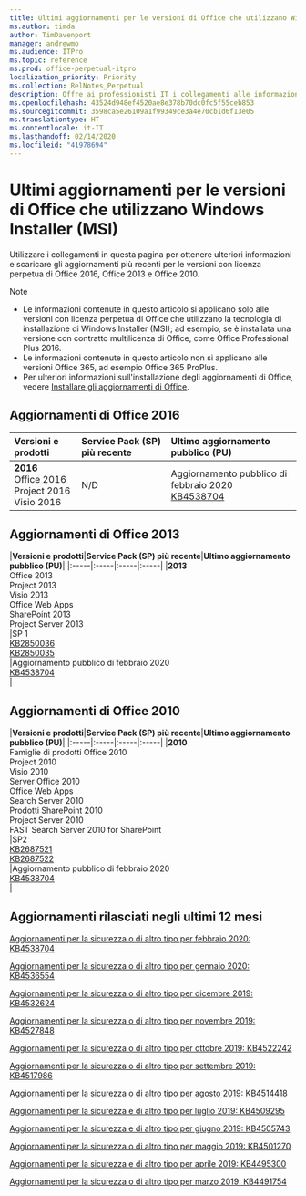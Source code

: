 ```yaml
---
title: Ultimi aggiornamenti per le versioni di Office che utilizzano Windows Installer (MSI)
ms.author: timda
author: TimDavenport
manager: andrewmo
ms.audience: ITPro
ms.topic: reference
ms.prod: office-perpetual-itpro
localization_priority: Priority
ms.collection: RelNotes_Perpetual
description: Offre ai professionisti IT i collegamenti alle informazioni sugli aggiornamenti più recenti delle versioni con licenza perpetua di Office 2016, Office 2013 e Office 2010
ms.openlocfilehash: 43524d948ef4520ae8e378b70dc0fc5f55ceb853
ms.sourcegitcommit: 3598ca5e26109a1f99349ce3a4e70cb1d6f13e05
ms.translationtype: HT
ms.contentlocale: it-IT
ms.lasthandoff: 02/14/2020
ms.locfileid: "41978694"
---
```

# <a name="latest-updates-for-versions-of-office-that-use-windows-installer-msi"></a>Ultimi aggiornamenti per le versioni di Office che utilizzano Windows Installer (MSI)

Utilizzare i collegamenti in questa pagina per ottenere ulteriori informazioni e scaricare gli aggiornamenti più recenti per le versioni con licenza perpetua di Office 2016, Office 2013 e Office 2010.
  
 
> [!NOTE]
> - Le informazioni contenute in questo articolo si applicano solo alle versioni con licenza perpetua di Office che utilizzano la tecnologia di installazione di Windows Installer (MSI); ad esempio, se è installata una versione con contratto multilicenza di Office, come Office Professional Plus 2016.
> - Le informazioni contenute in questo articolo non si applicano alle versioni Office 365, ad esempio Office 365 ProPlus.
> - Per ulteriori informazioni sull'installazione degli aggiornamenti di Office, vedere [Installare gli aggiornamenti di Office](https://support.office.com/article/2ab296f3-7f03-43a2-8e50-46de917611c5). 


## <a name="office-2016-updates"></a>Aggiornamenti di Office 2016

|**Versioni e prodotti**|**Service Pack (SP) più recente**|**Ultimo aggiornamento pubblico (PU)**|
|:-----|:-----|:-----|
|**2016** <br/> Office 2016  <br/> Project 2016  <br/> Visio 2016  <br/> |N/D  <br/> |Aggiornamento pubblico di febbraio 2020  <br/> [KB4538704](https://support.microsoft.com/help/4538704) <br/> |
   
## <a name="office-2013-updates"></a>Aggiornamenti di Office 2013

|**Versioni e prodotti**|**Service Pack (SP) più recente**|**Ultimo aggiornamento pubblico (PU)**|
|:-----|:-----|:-----|:-----|
|**2013** <br/> Office 2013  <br/> Project 2013  <br/> Visio 2013  <br/> Office Web Apps  <br/> SharePoint 2013  <br/> Project Server 2013  <br/> |SP 1 <br/> [KB2850036](https://support.microsoft.com/kb/2850036) <br/>[KB2850035](https://support.microsoft.com/kb/2850035) <br/> |Aggiornamento pubblico di febbraio 2020  <br/> [KB4538704](https://support.microsoft.com/help/4538704) <br/> |
   
## <a name="office-2010-updates"></a>Aggiornamenti di Office 2010

|**Versioni e prodotti**|**Service Pack (SP) più recente**|**Ultimo aggiornamento pubblico (PU)**|
|:-----|:-----|:-----|:-----|
|**2010** <br/> Famiglie di prodotti Office 2010  <br/> Project 2010  <br/> Visio 2010  <br/> Server Office 2010  <br/> Office Web Apps  <br/> Search Server 2010  <br/> Prodotti SharePoint 2010  <br/> Project Server 2010  <br/> FAST Search Server 2010 for SharePoint  <br/> |SP2 <br/>[KB2687521](https://support.microsoft.com/kb/2687521) <br/> [KB2687522](https://support.microsoft.com/kb/2687522) <br/> |Aggiornamento pubblico di febbraio 2020  <br/> [KB4538704](https://support.microsoft.com/help/4538704) <br/>|
   

   
## <a name="updates-released-in-past-12-months"></a>Aggiornamenti rilasciati negli ultimi 12 mesi

[Aggiornamenti per la sicurezza o di altro tipo per febbraio 2020: KB4538704](https://support.microsoft.com/help/4538704)

[Aggiornamenti per la sicurezza o di altro tipo per gennaio 2020: KB4536554](https://support.microsoft.com/help/4536554)

[Aggiornamenti per la sicurezza o di altro tipo per dicembre 2019: KB4532624](https://support.microsoft.com/help/4532624)

[Aggiornamenti per la sicurezza o di altro tipo per novembre 2019: KB4527848](https://support.microsoft.com/help/4527848)

[Aggiornamenti per la sicurezza o di altro tipo per ottobre 2019: KB4522242](https://support.microsoft.com/help/4522242)

[Aggiornamenti per la sicurezza o di altro tipo per settembre 2019: KB4517986](https://support.microsoft.com/help/4517986 )

[Aggiornamenti per la sicurezza o di altro tipo per agosto 2019: KB4514418](https://support.microsoft.com/help/4514418)

[Aggiornamenti per la sicurezza e di altro tipo per luglio 2019: KB4509295](https://support.microsoft.com/help/4509295)

[Aggiornamenti per la sicurezza e di altro tipo per giugno 2019: KB4505743](https://support.microsoft.com/help/4505743)

[Aggiornamenti per la sicurezza o di altro tipo per maggio 2019: KB4501270](https://support.microsoft.com/help/4501270)

[Aggiornamenti per la sicurezza e di altro tipo per aprile 2019: KB4495300](https://support.microsoft.com/help/4495300)

[Aggiornamenti per la sicurezza o di altro tipo per marzo 2019: KB4491754](https://support.microsoft.com/help/4491754) 










 

   

   

  


  
 
  
 
  

  
   
  
